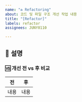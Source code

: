 ```yaml
---
name: "♻️ Refactoring"
about: 코드 및 파일 구조 개선 작업 내용
title: "[Refactor]"
labels: refactor
assignees: JUNY0110

---
```


## 📓 설명

### 🆚 개선 전 vs 후 비교
|전|후|
|:-:|:-:|
|내용|내용|
